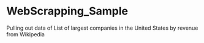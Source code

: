 # WebScrapping_Sample
Pulling out data of List of largest companies in the United States by revenue from Wikipedia

